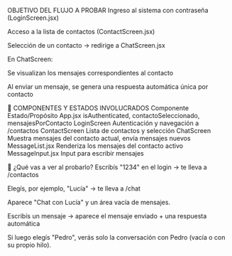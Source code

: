 OBJETIVO DEL FLUJO A PROBAR
Ingreso al sistema con contraseña (LoginScreen.jsx)

Acceso a la lista de contactos (ContactScreen.jsx)

Selección de un contacto → redirige a ChatScreen.jsx

En ChatScreen:

Se visualizan los mensajes correspondientes al contacto

Al enviar un mensaje, se genera una respuesta automática única por contacto

🧩 COMPONENTES Y ESTADOS INVOLUCRADOS
Componente	Estado/Propósito
App.jsx	isAuthenticated, contactoSeleccionado, mensajesPorContacto
LoginScreen	Autenticación y navegación a /contactos
ContactScreen	Lista de contactos y selección
ChatScreen	Muestra mensajes del contacto actual, envía mensajes nuevos
MessageList.jsx	Renderiza los mensajes del contacto activo
MessageInput.jsx	Input para escribir mensajes

🔄 ¿Qué vas a ver al probarlo?
Escribís "1234" en el login → te lleva a /contactos

Elegís, por ejemplo, "Lucía" → te lleva a /chat

Aparece "Chat con Lucía" y un área vacía de mensajes.

Escribís un mensaje → aparece el mensaje enviado + una respuesta automática

Si luego elegís "Pedro", verás solo la conversación con Pedro (vacía o con su propio hilo).